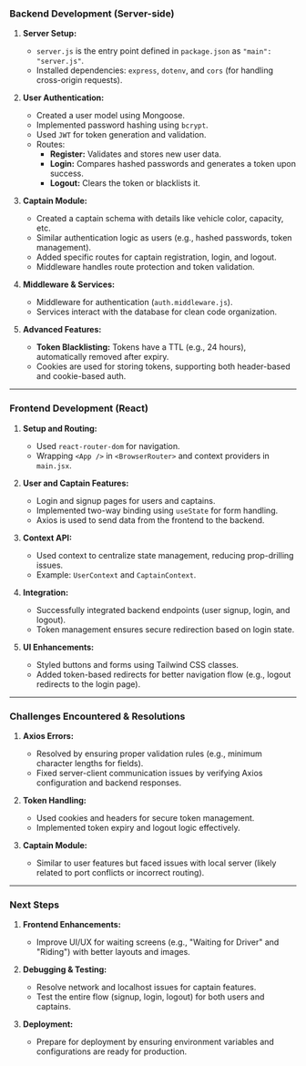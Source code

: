 ### **Backend Development (Server-side)**
1. **Server Setup:**
   - `server.js` is the entry point defined in `package.json` as `"main": "server.js"`.
   - Installed dependencies: `express`, `dotenv`, and `cors` (for handling cross-origin requests).

2. **User Authentication:**
   - Created a user model using Mongoose.
   - Implemented password hashing using `bcrypt`.
   - Used `JWT` for token generation and validation.
   - Routes:
     - **Register:** Validates and stores new user data.
     - **Login:** Compares hashed passwords and generates a token upon success.
     - **Logout:** Clears the token or blacklists it.

3. **Captain Module:**
   - Created a captain schema with details like vehicle color, capacity, etc.
   - Similar authentication logic as users (e.g., hashed passwords, token management).
   - Added specific routes for captain registration, login, and logout.
   - Middleware handles route protection and token validation.

4. **Middleware & Services:**
   - Middleware for authentication (`auth.middleware.js`).
   - Services interact with the database for clean code organization.

5. **Advanced Features:**
   - **Token Blacklisting:** Tokens have a TTL (e.g., 24 hours), automatically removed after expiry.
   - Cookies are used for storing tokens, supporting both header-based and cookie-based auth.

---

### **Frontend Development (React)**
1. **Setup and Routing:**
   - Used `react-router-dom` for navigation.
   - Wrapping `<App />` in `<BrowserRouter>` and context providers in `main.jsx`.

2. **User and Captain Features:**
   - Login and signup pages for users and captains.
   - Implemented two-way binding using `useState` for form handling.
   - Axios is used to send data from the frontend to the backend.

3. **Context API:**
   - Used context to centralize state management, reducing prop-drilling issues.
   - Example: `UserContext` and `CaptainContext`.

4. **Integration:**
   - Successfully integrated backend endpoints (user signup, login, and logout).
   - Token management ensures secure redirection based on login state.

5. **UI Enhancements:**
   - Styled buttons and forms using Tailwind CSS classes.
   - Added token-based redirects for better navigation flow (e.g., logout redirects to the login page).

---

### **Challenges Encountered & Resolutions**
1. **Axios Errors:**
   - Resolved by ensuring proper validation rules (e.g., minimum character lengths for fields).
   - Fixed server-client communication issues by verifying Axios configuration and backend responses.

2. **Token Handling:**
   - Used cookies and headers for secure token management.
   - Implemented token expiry and logout logic effectively.

3. **Captain Module:**
   - Similar to user features but faced issues with local server (likely related to port conflicts or incorrect routing).

---

### **Next Steps**
1. **Frontend Enhancements:**
   - Improve UI/UX for waiting screens (e.g., "Waiting for Driver" and "Riding") with better layouts and images.

2. **Debugging & Testing:**
   - Resolve network and localhost issues for captain features.
   - Test the entire flow (signup, login, logout) for both users and captains.

3. **Deployment:**
   - Prepare for deployment by ensuring environment variables and configurations are ready for production.

    

 

 
